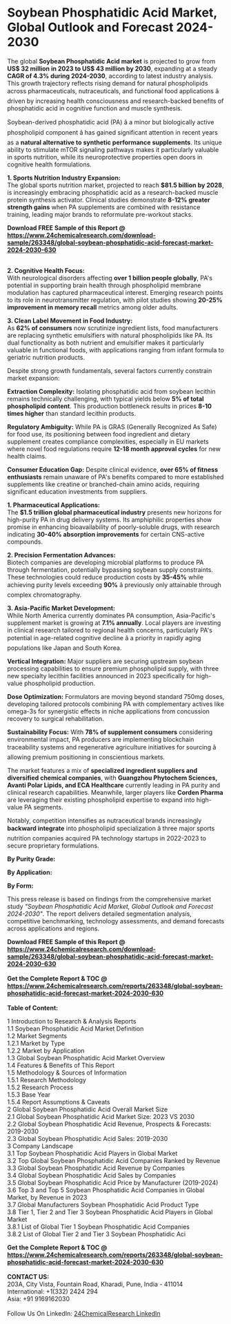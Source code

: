 <h1>Soybean Phosphatidic Acid Market, Global Outlook and Forecast 2024-2030</h1><p>The global <strong>Soybean Phosphatidic Acid market</strong> is projected to grow from <strong>US$ 32 million in 2023 to US$ 43 million by 2030</strong>, expanding at a steady <strong>CAGR of 4.3% during 2024-2030</strong>, according to latest industry analysis. This growth trajectory reflects rising demand for natural phospholipids across pharmaceuticals, nutraceuticals, and functional food applications â driven by increasing health consciousness and research-backed benefits of phosphatidic acid in cognitive function and muscle synthesis.</p><p>Soybean-derived phosphatidic acid (PA) â a minor but biologically active phospholipid component â has gained significant attention in recent years as a <strong>natural alternative to synthetic performance supplements</strong>. Its unique ability to stimulate mTOR signaling pathways makes it particularly valuable in sports nutrition, while its neuroprotective properties open doors in cognitive health formulations.</p><p><strong>1. Sports Nutrition Industry Expansion:</strong><br>
The global sports nutrition market, projected to reach <strong>$81.5 billion by 2028</strong>, is increasingly embracing phosphatidic acid as a research-backed muscle protein synthesis activator. Clinical studies demonstrate <strong>8-12% greater strength gains</strong> when PA supplements are combined with resistance training, leading major brands to reformulate pre-workout stacks.</p><div><b>Download FREE Sample of this Report @ 
            <a href="https://www.24chemicalresearch.com/download-sample/263348/global-soybean-phosphatidic-acid-forecast-market-2024-2030-630">
            https://www.24chemicalresearch.com/download-sample/263348/global-soybean-phosphatidic-acid-forecast-market-2024-2030-630</a></b></div><br><p><strong>2. Cognitive Health Focus:</strong><br>
With neurological disorders affecting <strong>over 1 billion people globally</strong>, PA's potential in supporting brain health through phospholipid membrane modulation has captured pharmaceutical interest. Emerging research points to its role in neurotransmitter regulation, with pilot studies showing <strong>20-25% improvement in memory recall</strong> metrics among older adults.</p><p><strong>3. Clean Label Movement in Food Industry:</strong><br>
As <strong>62% of consumers</strong> now scrutinize ingredient lists, food manufacturers are replacing synthetic emulsifiers with natural phospholipids like PA. Its dual functionality as both nutrient and emulsifier makes it particularly valuable in functional foods, with applications ranging from infant formula to geriatric nutrition products.</p><p>Despite strong growth fundamentals, several factors currently constrain market expansion:</p><p><strong>Extraction Complexity:</strong> Isolating phosphatidic acid from soybean lecithin remains technically challenging, with typical yields below <strong>5% of total phospholipid content</strong>. This production bottleneck results in prices <strong>8-10 times higher</strong> than standard lecithin products.</p><p><strong>Regulatory Ambiguity:</strong> While PA is GRAS (Generally Recognized As Safe) for food use, its positioning between food ingredient and dietary supplement creates compliance complexities, especially in EU markets where novel food regulations require <strong>12-18 month approval cycles</strong> for new health claims.</p><p><strong>Consumer Education Gap:</strong> Despite clinical evidence, <strong>over 65% of fitness enthusiasts</strong> remain unaware of PA's benefits compared to more established supplements like creatine or branched-chain amino acids, requiring significant education investments from suppliers.</p><p><strong>1. Pharmaceutical Applications:</strong><br>
The <strong>$1.5 trillion global pharmaceutical industry</strong> presents new horizons for high-purity PA in drug delivery systems. Its amphiphilic properties show promise in enhancing bioavailability of poorly-soluble drugs, with research indicating <strong>30-40% absorption improvements</strong> for certain CNS-active compounds.</p><p><strong>2. Precision Fermentation Advances:</strong><br>
Biotech companies are developing microbial platforms to produce PA through fermentation, potentially bypassing soybean supply constraints. These technologies could reduce production costs by <strong>35-45%</strong> while achieving purity levels exceeding <strong>90%</strong> â previously only attainable through complex chromatography.</p><p><strong>3. Asia-Pacific Market Development:</strong><br>
While North America currently dominates PA consumption, Asia-Pacific's supplement market is growing at <strong>7.1% annually</strong>. Local players are investing in clinical research tailored to regional health concerns, particularly PA's potential in age-related cognitive decline â a priority in rapidly aging populations like Japan and South Korea.</p><p><strong>Vertical Integration:</strong> Major suppliers are securing upstream soybean processing capabilities to ensure premium phospholipid supply, with three new specialty lecithin facilities announced in 2023 specifically for high-value phospholipid production.</p><p><strong>Dose Optimization:</strong> Formulators are moving beyond standard 750mg doses, developing tailored protocols combining PA with complementary actives like omega-3s for synergistic effects in niche applications from concussion recovery to surgical rehabilitation.</p><p><strong>Sustainability Focus:</strong> With <strong>78% of supplement consumers</strong> considering environmental impact, PA producers are implementing blockchain traceability systems and regenerative agriculture initiatives for sourcing â allowing premium positioning in conscientious markets.</p><p>The market features a mix of <strong>specialized ingredient suppliers and diversified chemical companies</strong>, with <strong>Guangzhou Phytochem Sciences, Avanti Polar Lipids, and ECA Healthcare</strong> currently leading in PA purity and clinical research capabilities. Meanwhile, larger players like <strong>Corden Pharma</strong> are leveraging their existing phospholipid expertise to expand into high-value PA segments.</p><p>Notably, competition intensifies as nutraceutical brands increasingly <strong>backward integrate</strong> into phospholipid specialization â three major sports nutrition companies acquired PA technology startups in 2022-2023 to secure proprietary formulations.</p><p><strong>By Purity Grade:</strong></p><p><strong>By Application:</strong></p><p><strong>By Form:</strong></p><p>This press release is based on findings from the comprehensive market study <em>"Soybean Phosphatidic Acid Market, Global Outlook and Forecast 2024-2030"</em>. The report delivers detailed segmentation analysis, competitive benchmarking, technology assessments, and demand forecasts across applications and regions.</p><div><b>Download FREE Sample of this Report @ 
            <a href="https://www.24chemicalresearch.com/download-sample/263348/global-soybean-phosphatidic-acid-forecast-market-2024-2030-630">
            https://www.24chemicalresearch.com/download-sample/263348/global-soybean-phosphatidic-acid-forecast-market-2024-2030-630</a></b></div><br><div><b>Get the Complete Report & TOC @ 
            <a href="https://www.24chemicalresearch.com/reports/263348/global-soybean-phosphatidic-acid-forecast-market-2024-2030-630">
            https://www.24chemicalresearch.com/reports/263348/global-soybean-phosphatidic-acid-forecast-market-2024-2030-630</a></b></div><br>
            <b>Table of Content:</b><p>1 Introduction to Research & Analysis Reports<br />
    1.1 Soybean Phosphatidic Acid Market Definition<br />
    1.2 Market Segments<br />
        1.2.1 Market by Type<br />
        1.2.2 Market by Application<br />
    1.3 Global Soybean Phosphatidic Acid Market Overview<br />
    1.4 Features & Benefits of This Report<br />
    1.5 Methodology & Sources of Information<br />
        1.5.1 Research Methodology<br />
        1.5.2 Research Process<br />
        1.5.3 Base Year<br />
        1.5.4 Report Assumptions & Caveats<br />
2 Global Soybean Phosphatidic Acid Overall Market Size<br />
    2.1 Global Soybean Phosphatidic Acid Market Size: 2023 VS 2030<br />
    2.2 Global Soybean Phosphatidic Acid Revenue, Prospects & Forecasts: 2019-2030<br />
    2.3 Global Soybean Phosphatidic Acid Sales: 2019-2030<br />
3 Company Landscape<br />
    3.1 Top Soybean Phosphatidic Acid Players in Global Market<br />
    3.2 Top Global Soybean Phosphatidic Acid Companies Ranked by Revenue<br />
    3.3 Global Soybean Phosphatidic Acid Revenue by Companies<br />
    3.4 Global Soybean Phosphatidic Acid Sales by Companies<br />
    3.5 Global Soybean Phosphatidic Acid Price by Manufacturer (2019-2024)<br />
    3.6 Top 3 and Top 5 Soybean Phosphatidic Acid Companies in Global Market, by Revenue in 2023<br />
    3.7 Global Manufacturers Soybean Phosphatidic Acid Product Type<br />
    3.8 Tier 1, Tier 2 and Tier 3 Soybean Phosphatidic Acid Players in Global Market<br />
        3.8.1 List of Global Tier 1 Soybean Phosphatidic Acid Companies<br />
        3.8.2 List of Global Tier 2 and Tier 3 Soybean Phosphatidic Aci</p><div><b>Get the Complete Report & TOC @ 
            <a href="https://www.24chemicalresearch.com/reports/263348/global-soybean-phosphatidic-acid-forecast-market-2024-2030-630">
            https://www.24chemicalresearch.com/reports/263348/global-soybean-phosphatidic-acid-forecast-market-2024-2030-630</a></b></div><br><b>CONTACT US:</b><br>
            203A, City Vista, Fountain Road, Kharadi, Pune, India - 411014<br>
            International: +1(332) 2424 294<br>
            Asia: +91 9169162030 <br><br>
            Follow Us On LinkedIn: <a href="https://www.linkedin.com/company/24chemicalresearch/">24ChemicalResearch LinkedIn</a>